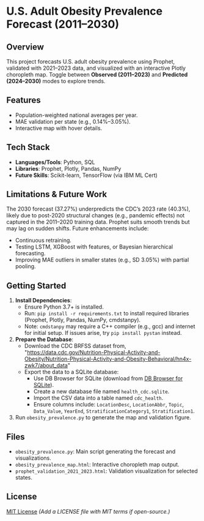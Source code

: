 # U.S. Adult Obesity Prevalence Forecast (2011–2030)

## Overview
This project forecasts U.S. adult obesity prevalence using Prophet, validated with 2021–2023 data, and visualized with an interactive Plotly choropleth map. Toggle between **Observed (2011–2023)** and **Predicted (2024–2030)** modes to explore trends.

## Features
- Population-weighted national averages per year.
- MAE validation per state (e.g., 0.14%–3.05%).
- Interactive map with hover details.

## Tech Stack
- **Languages/Tools**: Python, SQL
- **Libraries**: Prophet, Plotly, Pandas, NumPy
- **Future Skills**: Scikit-learn, TensorFlow (via IBM ML Cert)

## Limitations & Future Work
The 2030 forecast (37.27%) underpredicts the CDC’s 2023 rate (40.3%), likely due to post-2020 structural changes (e.g., pandemic effects) not captured in the 2011–2020 training data. Prophet suits smooth trends but may lag on sudden shifts. Future enhancements include:
- Continuous retraining.
- Testing LSTM, XGBoost with features, or Bayesian hierarchical forecasting.
- Improving MAE outliers in smaller states (e.g., SD 3.05%) with partial pooling.

## Getting Started
1. **Install Dependencies**:
   - Ensure Python 3.7+ is installed.
   - Run: `pip install -r requirements.txt` to install required libraries (Prophet, Plotly, Pandas, NumPy, cmdstanpy).
   - Note: `cmdstanpy` may require a C++ compiler (e.g., gcc) and internet for initial setup. If issues arise, try `pip install pystan` instead.
2. **Prepare the Database**:
   - Download the CDC BRFSS dataset from, "https://data.cdc.gov/Nutrition-Physical-Activity-and-Obesity/Nutrition-Physical-Activity-and-Obesity-Behavioral/hn4x-zwk7/about_data"
   - Export the data to a SQLite database:
     - Use DB Browser for SQLite (download from [DB Browser for SQLite](https://sqlitebrowser.org/)).
     - Create a new database file named `health_cdc.sqlite`.
     - Import the CSV data into a table named `cdc_health`.
     - Ensure columns include: `LocationDesc`, `LocationAbbr`, `Topic`, `Data_Value`, `YearEnd`, `StratificationCategory1`, `Stratification1`.
3. Run `obesity_prevalence.py` to generate the map and validation figure.

## Files
- `obesity_prevalence.py`: Main script generating the forecast and visualizations.
- `obesity_prevalence_map.html`: Interactive choropleth map output.
- `prophet_validation_2021_2023.html`: Validation visualization for selected states.

## License
[MIT License](LICENSE) *(Add a LICENSE file with MIT terms if open-source.)*
